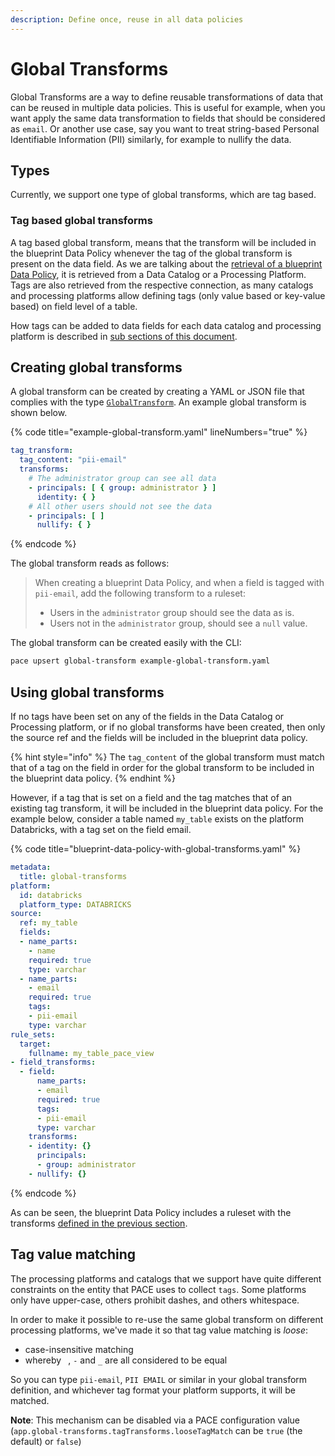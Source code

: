 ```yaml
---
description: Define once, reuse in all data policies
---
```


# Global Transforms

Global Transforms are a way to define reusable transformations of data that can be reused in multiple data policies. This is useful for example, when you want apply the same data transformation to fields that should be considered as `email`. Or another use case, say you want to treat string-based Personal Identifiable Information (PII) similarly, for example to nullify the data.

## Types

Currently, we support one type of global transforms, which are tag based.

### Tag based global transforms

A tag based global transform, means that the transform will be included in the blueprint Data Policy whenever the tag of the global transform is present on the data field. As we are talking about the [retrieval of a blueprint Data Policy](../../data-policy/schema.md#blueprint-policy), it is retrieved from a Data Catalog or a Processing Platform. Tags are also retrieved from the respective connection, as many catalogs and processing platforms allow defining tags (only value based or key-value based) on field level of a table.

How tags can be added to data fields for each data catalog and processing platform is described in [sub sections of this document](processing-platform-tags/).

## Creating global transforms

A global transform can be created by creating a YAML or JSON file that complies with the type [`GlobalTransform`](https://github.com/getstrm/pace/blob/870001670fda4b95583628d71c008692a9d822cc/protos/getstrm/pace/api/entities/v1alpha/entities.proto#L157). An example global transform is shown below.

{% code title="example-global-transform.yaml" lineNumbers="true" %}
```yaml
tag_transform:
  tag_content: "pii-email"
  transforms:
    # The administrator group can see all data
    - principals: [ { group: administrator } ]
      identity: { }
    # All other users should not see the data
    - principals: [ ]
      nullify: { }
```
{% endcode %}

The global transform reads as follows:

> When creating a blueprint Data Policy, and when a field is tagged with `pii-email`, add the following transform to a ruleset:
>
> * Users in the `administrator` group should see the data as is.
> * Users not in the `administrator` group, should see a `null` value.

The global transform can be created easily with the CLI:

```bash
pace upsert global-transform example-global-transform.yaml
```

## Using global transforms

If no tags have been set on any of the fields in the Data Catalog or Processing platform, or if no global transforms have been created, then only the source ref and the fields will be included in the blueprint data policy.&#x20;

{% hint style="info" %}
The `tag_content` of the global transform must match that of a tag on the field in order for the global transform to be included in the blueprint data policy.
{% endhint %}

However, if a tag that is set on a field and the tag matches that of an existing tag transform, it will be included in the blueprint data policy. For the example below, consider a table named `my_table` exists on the platform Databricks, with a tag set on the field email.

{% code title="blueprint-data-policy-with-global-transforms.yaml" %}
```yaml
metadata:
  title: global-transforms
platform:
  id: databricks
  platform_type: DATABRICKS
source:
  ref: my_table
  fields:
  - name_parts:
    - name
    required: true
    type: varchar
  - name_parts:
    - email
    required: true
    tags:
    - pii-email
    type: varchar
rule_sets:
  target:
    fullname: my_table_pace_view
- field_transforms:
  - field:
      name_parts:
      - email
      required: true
      tags:
      - pii-email
      type: varchar
    transforms:
    - identity: {}
      principals:
      - group: administrator
    - nullify: {}
```
{% endcode %}

As can be seen, the blueprint Data Policy includes a ruleset with the transforms [defined in the previous section](./#creating-global-transforms).

<a name="tag-value-matching"></a>
## Tag value matching
The processing platforms and catalogs that we support have quite different constraints on the entity that PACE uses to collect `tags`.
Some platforms only have upper-case, others prohibit dashes, and others whitespace.

In order to make it possible to re-use the same global transform on different processing platforms, we've made it so that tag value matching
is _loose_:
* case-insensitive matching
* whereby ` `, `-` and `_` are all considered to be equal

So you can type `pii-email`, `PII EMAIL` or similar in your global transform definition, and whichever tag format your platform supports, it
will be matched.

**Note**: This mechanism can be disabled via a PACE configuration value (`app.global-transforms.tagTransforms.looseTagMatch` can be `true` (the default) or `false`)
